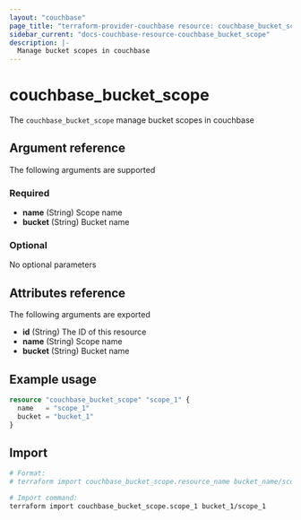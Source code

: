 ```yaml
---
layout: "couchbase"
page_title: "terraform-provider-couchbase resource: couchbase_bucket_scope"
sidebar_current: "docs-couchbase-resource-couchbase_bucket_scope"
description: |-
  Manage bucket scopes in couchbase
---
```


# couchbase_bucket_scope

The `couchbase_bucket_scope` manage bucket scopes in couchbase


## Argument reference

The following arguments are supported
### Required

- **name** (String) Scope name
- **bucket** (String) Bucket name

### Optional
No optional parameters

## Attributes reference
The following arguments are exported
<ul>
  <li><b>id</b> (String) The ID of this resource</li>
  <li><b>name</b> (String) Scope name</li>
  <li><b>bucket</b> (String) Bucket name</li>
</ul>

## Example usage
```terraform
resource "couchbase_bucket_scope" "scope_1" {
  name   = "scope_1"
  bucket = "bucket_1"
}
```

## Import

```bash
# Format:
# terraform import couchbase_bucket_scope.resource_name bucket_name/scope_name

# Import command:
terraform import couchbase_bucket_scope.scope_1 bucket_1/scope_1
```

